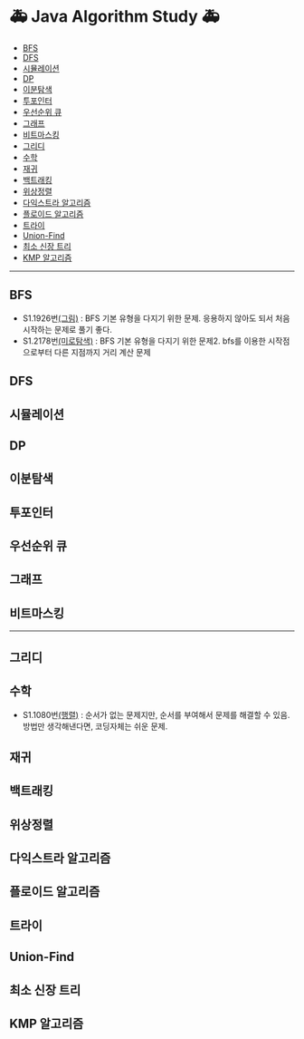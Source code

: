 # 🚑 Java Algorithm Study 🚑
- [BFS](#BFS)
- [DFS](#DFS)
- [시뮬레이션](#시뮬레이션)
- [DP](#DP)
- [이분탐색](#이분탐색)
- [투포인터](#투포인터)
- [우선순위 큐](#우선순위-큐)
- [그래프](#그래프)
- [비트마스킹](#비트마스킹)
- [그리디](#그리디)
- [수학](#수학)
- [재귀](#재귀)
- [백트래킹](#백트래킹)
- [위상정렬](#위상정렬)
- [다익스트라 알고리즘](#다익스트라-알고리즘)
- [플로이드 알고리즘](#플로이드-알고리즘)
- [트라이](#트라이)
- [Union-Find](#Union-Find)
- [최소 신장 트리](#최소-신장-트리)
- [KMP 알고리즘](#KMP-알고리즘)


-------------------
## BFS
- S1.1926번[(그림)](https://www.acmicpc.net/problem/1926) : BFS 기본 유형을 다지기 위한 문제. 응용하지 않아도 되서 처음 시작하는 문제로 풀기 좋다.
- S1.2178번[(미로탐색)](https://www.acmicpc.net/problem/2178) : BFS 기본 유형을 다지기 위한 문제2. bfs를 이용한 시작점으로부터 다른 지점까지 거리 계산 문제
## DFS
## 시뮬레이션
## DP
## 이분탐색
## 투포인터
## 우선순위 큐
## 그래프
## 비트마스킹
--------------------
## 그리디
## 수학
- S1.1080번[(행렬)](https://www.acmicpc.net/problem/1080) : 순서가 없는 문제지만, 순서를 부여해서 문제를 해결할 수 있음. 방법만 생각해낸다면, 코딩자체는 쉬운 문제.
## 재귀
## 백트래킹
## 위상정렬
## 다익스트라 알고리즘
## 플로이드 알고리즘
## 트라이
## Union-Find
## 최소 신장 트리
## KMP 알고리즘
